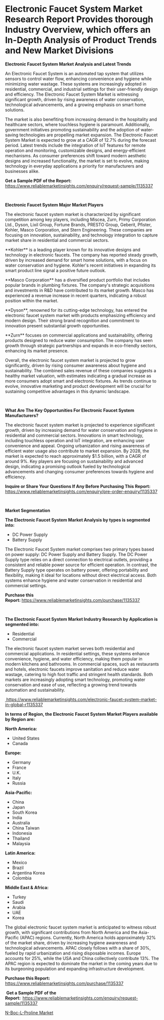 <p><h1>Electronic Faucet System Market Research Report Provides thorough Industry Overview, which offers an In-Depth Analysis of Product Trends and New Market Divisions</h1></p><p><strong>Electronic Faucet System Market Analysis and Latest Trends</strong></p>
<p><p>An Electronic Faucet System is an automated tap system that utilizes sensors to control water flow, enhancing convenience and hygiene while minimizing water wastage. These systems are increasingly adopted in residential, commercial, and industrial settings for their user-friendly design and efficiency. The Electronic Faucet System Market is witnessing significant growth, driven by rising awareness of water conservation, technological advancements, and a growing emphasis on smart home solutions. </p><p>The market is also benefiting from increasing demand in the hospitality and healthcare sectors, where touchless hygiene is paramount. Additionally, government initiatives promoting sustainability and the adoption of water-saving technologies are propelling market expansion. The Electronic Faucet System Market is expected to grow at a CAGR of 12.7% during the forecast period. Latest trends include the integration of IoT features for remote operation and monitoring, customizable designs, and energy-efficient mechanisms. As consumer preferences shift toward modern aesthetic designs and increased functionality, the market is set to evolve, making technology in everyday applications a priority for manufacturers and businesses alike.</p></p>
<p><strong>Get a Sample PDF of the Report:&nbsp;</strong> <a href="https://www.reliablemarketinsights.com/enquiry/request-sample/1135337?utm_campaign=3497&utm_medium=2&utm_source=Github&utm_content=ia&utm_term=25032025&utm_id=electronic-faucet-system">https://www.reliablemarketinsights.com/enquiry/request-sample/1135337</a></p>
<p>&nbsp;</p>
<p><strong>Electronic Faucet System Major Market Players</strong></p>
<p><p>The electronic faucet system market is characterized by significant competition among key players, including Miscea, Zurn, Primy Corporation Ltd., Dyson, Lixil Group, Fortune Brands, PRESTO Group, Geberit, Pfister, Kohler, Masco Corporation, and Stern Engineering. These companies are focusing on innovation, sustainability, and technology integration to capture market share in residential and commercial sectors.</p><p>**Kohler** is a leading player known for its innovative designs and technology in electronic faucets. The company has reported steady growth, driven by increased demand for smart home solutions, with a focus on water conservation and hygiene. Kohler's recent initiatives in expanding its smart product line signal a positive future outlook.</p><p>**Masco Corporation** has a diversified product portfolio that includes popular brands in plumbing fixtures. The company's strategic acquisitions and investments in R&D have contributed to its market growth. Masco has experienced a revenue increase in recent quarters, indicating a robust position within the market.</p><p>**Dyson**, renowned for its cutting-edge technology, has entered the electronic faucet system market with products emphasizing efficiency and modern design. Their strong brand recognition and commitment to innovation present substantial growth opportunities.</p><p>**Zurn** focuses on commercial applications and sustainability, offering products designed to reduce water consumption. The company has seen growth through strategic partnerships and expands in eco-friendly sectors, enhancing its market presence.</p><p>Overall, the electronic faucet system market is projected to grow significantly, driven by rising consumer awareness about hygiene and sustainability. The combined sales revenue of these companies suggests a healthy market valuation, with estimates indicating a gradual increase as more consumers adopt smart and electronic fixtures. As trends continue to evolve, innovative marketing and product development will be crucial for sustaining competitive advantages in this dynamic landscape.</p></p>
<p>&nbsp;</p>
<p><strong>What Are The Key Opportunities For Electronic Faucet System Manufacturers?</strong></p>
<p><p>The electronic faucet system market is projected to experience significant growth, driven by increasing demand for water conservation and hygiene in residential and commercial sectors. Innovations in smart technology, including touchless operation and IoT integration, are enhancing user convenience and appeal. Ongoing urbanization and rising awareness of efficient water usage also contribute to market expansion. By 2028, the market is expected to reach approximately $1.5 billion, with a CAGR of around 9%. Key players are focusing on sustainability and advanced design, indicating a promising outlook fueled by technological advancements and changing consumer preferences towards hygiene and efficiency.</p></p>
<p><strong>Inquire or Share Your Questions If Any Before Purchasing This Report:</strong> <a href="https://www.reliablemarketinsights.com/enquiry/pre-order-enquiry/1135337?utm_campaign=3497&utm_medium=2&utm_source=Github&utm_content=ia&utm_term=25032025&utm_id=electronic-faucet-system">https://www.reliablemarketinsights.com/enquiry/pre-order-enquiry/1135337</a></p>
<p>&nbsp;</p>
<p><strong>Market Segmentation</strong></p>
<p><strong>The Electronic Faucet System Market Analysis by types is segmented into:</strong></p>
<p><ul><li>DC Power Supply</li><li>Battery Supply</li></ul></p>
<p><p>The Electronic Faucet System market comprises two primary types based on power supply: DC Power Supply and Battery Supply. The DC Power Supply type relies on a direct connection to electrical outlets, providing a consistent and reliable power source for efficient operation. In contrast, the Battery Supply type operates on battery power, offering portability and flexibility, making it ideal for locations without direct electrical access. Both systems enhance hygiene and water conservation in residential and commercial settings.</p></p>
<p><strong>Purchase this Report:&nbsp;</strong><a href="https://www.reliablemarketinsights.com/purchase/1135337?utm_campaign=3497&utm_medium=2&utm_source=Github&utm_content=ia&utm_term=25032025&utm_id=electronic-faucet-system">https://www.reliablemarketinsights.com/purchase/1135337</a></p>
<p>&nbsp;</p>
<p><strong>The Electronic Faucet System Market Industry Research by Application is segmented into:</strong></p>
<p><ul><li>Residential</li><li>Commercial</li></ul></p>
<p><p>The electronic faucet system market serves both residential and commercial applications. In residential settings, these systems enhance convenience, hygiene, and water efficiency, making them popular in modern kitchens and bathrooms. In commercial spaces, such as restaurants and hotels, electronic faucets improve sanitation and reduce water wastage, catering to high foot traffic and stringent health standards. Both markets are increasingly adopting smart technology, promoting water conservation and ease of use, reflecting a growing trend towards automation and sustainability.</p></p>
<p><a href="https://www.reliablemarketinsights.com/electronic-faucet-system-market-in-global-r1135337?utm_campaign=3497&utm_medium=2&utm_source=Github&utm_content=ia&utm_term=25032025&utm_id=electronic-faucet-system">&nbsp;https://www.reliablemarketinsights.com/electronic-faucet-system-market-in-global-r1135337</a></p>
<p><strong>In terms of Region, the Electronic Faucet System Market Players available by Region are:</strong></p>
<p>
    <p> <strong> North America: </strong>
        <ul>
            <li>United States</li>
            <li>Canada</li>
        </ul>
        </p> 
    <p> <strong> Europe: </strong>
        <ul>
            <li>Germany</li>
            <li>France</li>
            <li>U.K.</li>
            <li>Italy</li>
            <li>Russia</li>
        </ul>
        </p> 
    <p> <strong> Asia-Pacific: </strong>
        <ul>
            <li>China</li>
            <li>Japan</li>
            <li>South Korea</li>
            <li>India</li>
            <li>Australia</li>
            <li>China Taiwan</li>
            <li>Indonesia</li>
            <li>Thailand</li>
            <li>Malaysia</li>
        </ul>
        </p> 
    <p> <strong> Latin America: </strong>
        <ul>
            <li>Mexico</li>
            <li>Brazil</li>
            <li>Argentina Korea</li>
            <li>Colombia</li>
        </ul>
        </p> 
    <p> <strong> Middle East & Africa: </strong>
        <ul>
            <li>Turkey</li>
            <li>Saudi</li>
            <li>Arabia</li>
            <li>UAE</li>
            <li>Korea</li>
        </ul>
    </p>
    </p>
<p><p>The global electronic faucet system market is anticipated to witness robust growth, with significant contributions from North America and the Asia-Pacific (APAC) regions. Currently, North America holds approximately 32% of the market share, driven by increasing hygiene awareness and technological advancements. APAC closely follows with a share of 30%, fueled by rapid urbanization and rising disposable incomes. Europe accounts for 25%, while the USA and China collectively contribute 13%. The APAC region is expected to dominate the market in the coming years due to its burgeoning population and expanding infrastructure development.</p></p>
<p><strong>Purchase this Report: </strong><a href="https://www.reliablemarketinsights.com/purchase/1135337?utm_campaign=3497&utm_medium=2&utm_source=Github&utm_content=ia&utm_term=25032025&utm_id=electronic-faucet-system">https://www.reliablemarketinsights.com/purchase/1135337</a></p>
<p>&nbsp;<strong>Get a Sample PDF of the Report:&nbsp;&nbsp;</strong><a href="https://www.reliablemarketinsights.com/enquiry/request-sample/1135337?utm_campaign=3497&utm_medium=2&utm_source=Github&utm_content=ia&utm_term=25032025&utm_id=electronic-faucet-system">https://www.reliablemarketinsights.com/enquiry/request-sample/1135337</a></p>
<p><strong></strong></p>
<p><p><a href="https://github.com/carylgrinko/Market-Research-Report-List-1/blob/main/n-boc-l-proline-market.md?utm_campaign=3497&utm_medium=2&utm_source=Github&utm_content=ia&utm_term=25032025&utm_id=electronic-faucet-system">N-Boc-L-Proline Market</a></p></p>